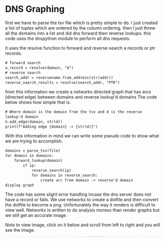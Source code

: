 # DNS Graphing

first we have to parse the tsv file which is pretty simple to do.
I just created a list of tuples which are ordered by the column ordering.
then I just threw all the domains into a list and did dns forward then reverse lookups.
this code uses the dnspython module to perform all dns requests.

it uses the resolve function to forward and reverse search a records or ptr records.
```
# forward search
a_record = resolve(domain, "A")
# reverse search
search_addr = reversename.from_address(str(addr))
reverse_search_results = resolve(search_addr, "PTR")
``` 
from this information we create a networkx directed graph that has arcs (directed edge) between domains and reverse lookup'd domains
The code below shows how simple that is.
```
# Where domain is the domain from the tsv and d is the reverse lookup'd domain
G.add_edge(domain, str(d))
print(f"Adding edge {domain} -> {str(d)}")
```
With this information in mind we can write some pseudo code to show what we are trying to accomplish.
```
domains = parse_tsv(file)
for domain in domains:
    forward_lookup(domain)
        if ip:
            reverse_search(ip)
            for domains in reverse_search:
                create arc from domain -> reverse'd domain
display graph
```
The code has some slight error handling incase the dns server does not have a record or fails. We use networkx to create a dotfile and then convert the dotfile to become a png. Unfortunately the way it renders is difficult to view well. Networkx is written to do analysis moreso than render graphs but we still get an accurate image.

*Note* to view image, click on it below and scroll from left to right and you will see the image.
![](Graph.png)